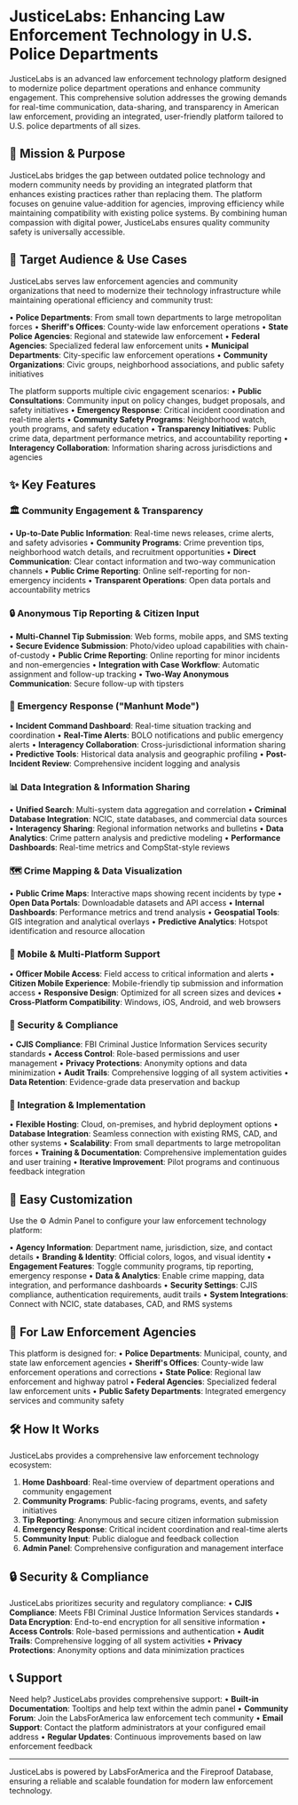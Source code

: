# JusticeLabs: Enhancing Law Enforcement Technology in U.S. Police Departments

JusticeLabs is an advanced law enforcement technology platform designed to modernize police department operations and enhance community engagement. This comprehensive solution addresses the growing demands for real-time communication, data-sharing, and transparency in American law enforcement, providing an integrated, user-friendly platform tailored to U.S. police departments of all sizes.

## 🎯 Mission & Purpose

JusticeLabs bridges the gap between outdated police technology and modern community needs by providing an integrated platform that enhances existing practices rather than replacing them. The platform focuses on genuine value-addition for agencies, improving efficiency while maintaining compatibility with existing police systems. By combining human compassion with digital power, JusticeLabs ensures quality community safety is universally accessible.

## 🚀 Target Audience & Use Cases

JusticeLabs serves law enforcement agencies and community organizations that need to modernize their technology infrastructure while maintaining operational efficiency and community trust:

• **Police Departments**: From small town departments to large metropolitan forces
• **Sheriff's Offices**: County-wide law enforcement operations
• **State Police Agencies**: Regional and statewide law enforcement
• **Federal Agencies**: Specialized federal law enforcement units
• **Municipal Departments**: City-specific law enforcement operations
• **Community Organizations**: Civic groups, neighborhood associations, and public safety initiatives

The platform supports multiple civic engagement scenarios:
• **Public Consultations**: Community input on policy changes, budget proposals, and safety initiatives
• **Emergency Response**: Critical incident coordination and real-time alerts
• **Community Safety Programs**: Neighborhood watch, youth programs, and safety education
• **Transparency Initiatives**: Public crime data, department performance metrics, and accountability reporting
• **Interagency Collaboration**: Information sharing across jurisdictions and agencies

## ✨ Key Features

### **🏛️ Community Engagement & Transparency**
• **Up-to-Date Public Information**: Real-time news releases, crime alerts, and safety advisories
• **Community Programs**: Crime prevention tips, neighborhood watch details, and recruitment opportunities
• **Direct Communication**: Clear contact information and two-way communication channels
• **Public Crime Reporting**: Online self-reporting for non-emergency incidents
• **Transparent Operations**: Open data portals and accountability metrics

### **🔒 Anonymous Tip Reporting & Citizen Input**
• **Multi-Channel Tip Submission**: Web forms, mobile apps, and SMS texting
• **Secure Evidence Submission**: Photo/video upload capabilities with chain-of-custody
• **Public Crime Reporting**: Online reporting for minor incidents and non-emergencies
• **Integration with Case Workflow**: Automatic assignment and follow-up tracking
• **Two-Way Anonymous Communication**: Secure follow-up with tipsters

### **🚨 Emergency Response ("Manhunt Mode")**
• **Incident Command Dashboard**: Real-time situation tracking and coordination
• **Real-Time Alerts**: BOLO notifications and public emergency alerts
• **Interagency Collaboration**: Cross-jurisdictional information sharing
• **Predictive Tools**: Historical data analysis and geographic profiling
• **Post-Incident Review**: Comprehensive incident logging and analysis

### **📊 Data Integration & Information Sharing**
• **Unified Search**: Multi-system data aggregation and correlation
• **Criminal Database Integration**: NCIC, state databases, and commercial data sources
• **Interagency Sharing**: Regional information networks and bulletins
• **Data Analytics**: Crime pattern analysis and predictive modeling
• **Performance Dashboards**: Real-time metrics and CompStat-style reviews

### **🗺️ Crime Mapping & Data Visualization**
• **Public Crime Maps**: Interactive maps showing recent incidents by type
• **Open Data Portals**: Downloadable datasets and API access
• **Internal Dashboards**: Performance metrics and trend analysis
• **Geospatial Tools**: GIS integration and analytical overlays
• **Predictive Analytics**: Hotspot identification and resource allocation

### **📱 Mobile & Multi-Platform Support**
• **Officer Mobile Access**: Field access to critical information and alerts
• **Citizen Mobile Experience**: Mobile-friendly tip submission and information access
• **Responsive Design**: Optimized for all screen sizes and devices
• **Cross-Platform Compatibility**: Windows, iOS, Android, and web browsers

### **🔐 Security & Compliance**
• **CJIS Compliance**: FBI Criminal Justice Information Services security standards
• **Access Control**: Role-based permissions and user management
• **Privacy Protections**: Anonymity options and data minimization
• **Audit Trails**: Comprehensive logging of all system activities
• **Data Retention**: Evidence-grade data preservation and backup

### **🔗 Integration & Implementation**
• **Flexible Hosting**: Cloud, on-premises, and hybrid deployment options
• **Database Integration**: Seamless connection with existing RMS, CAD, and other systems
• **Scalability**: From small departments to large metropolitan forces
• **Training & Documentation**: Comprehensive implementation guides and user training
• **Iterative Improvement**: Pilot programs and continuous feedback integration

## 🎨 Easy Customization

Use the ⚙️ Admin Panel to configure your law enforcement technology platform:

• **Agency Information**: Department name, jurisdiction, size, and contact details
• **Branding & Identity**: Official colors, logos, and visual identity
• **Engagement Features**: Toggle community programs, tip reporting, emergency response
• **Data & Analytics**: Enable crime mapping, data integration, and performance dashboards
• **Security Settings**: CJIS compliance, authentication requirements, audit trails
• **System Integrations**: Connect with NCIC, state databases, CAD, and RMS systems

## 📱 For Law Enforcement Agencies

This platform is designed for:
• **Police Departments**: Municipal, county, and state law enforcement agencies
• **Sheriff's Offices**: County-wide law enforcement operations and corrections
• **State Police**: Regional law enforcement and highway patrol
• **Federal Agencies**: Specialized federal law enforcement units
• **Public Safety Departments**: Integrated emergency services and community safety

## 🛠️ How It Works

JusticeLabs provides a comprehensive law enforcement technology ecosystem:

1. **Home Dashboard**: Real-time overview of department operations and community engagement
2. **Community Programs**: Public-facing programs, events, and safety initiatives
3. **Tip Reporting**: Anonymous and secure citizen information submission
4. **Emergency Response**: Critical incident coordination and real-time alerts
5. **Community Input**: Public dialogue and feedback collection
6. **Admin Panel**: Comprehensive configuration and management interface

## 🔒 Security & Compliance

JusticeLabs prioritizes security and regulatory compliance:
• **CJIS Compliance**: Meets FBI Criminal Justice Information Services standards
• **Data Encryption**: End-to-end encryption for all sensitive information
• **Access Controls**: Role-based permissions and authentication
• **Audit Trails**: Comprehensive logging of all system activities
• **Privacy Protections**: Anonymity options and data minimization practices

## 📞 Support

Need help? JusticeLabs provides comprehensive support:
• **Built-in Documentation**: Tooltips and help text within the admin panel
• **Community Forum**: Join the LabsForAmerica law enforcement tech community
• **Email Support**: Contact the platform administrators at your configured email address
• **Regular Updates**: Continuous improvements based on law enforcement feedback

---

JusticeLabs is powered by LabsForAmerica and the Fireproof Database, ensuring a reliable and scalable foundation for modern law enforcement technology.
